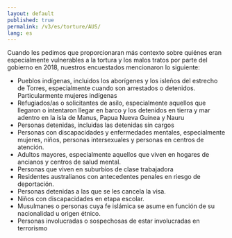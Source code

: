 ```yaml
---
layout: default
published: true
permalink: /v3/es/torture/AUS/
lang: es
---
```


Cuando les pedimos que proporcionaran más contexto sobre quiénes eran especialmente vulnerables a la tortura y los malos tratos por parte del gobierno en 2018, nuestros encuestados mencionaron lo siguiente:
- Pueblos indígenas, incluidos los aborígenes y los isleños del estrecho de Torres, especialmente cuando son arrestados o detenidos. Particularmente mujeres indígenas
- Refugiados/as o solicitantes de asilo, especialmente aquellos que llegaron o intentaron llegar en barco y los detenidos en tierra y mar adentro en la isla de Manus, Papua Nueva Guinea y Nauru
- Personas detenidas, incluidas las detenidas sin cargos
- Personas con discapacidades y enfermedades mentales, especialmente mujeres, niños, personas intersexuales y personas en centros de atención.
- Adultos mayores, especialmente aquellos que viven en hogares de ancianos y centros de salud mental.
- Personas que viven en suburbios de clase trabajadora
- Residentes australianos con antecedentes penales en riesgo de deportación.
- Personas detenidas a las que se les cancela la visa.
- Niños con discapacidades en etapa escolar.
- Musulmanes o personas cuya fe islámica se asume en función de su nacionalidad u origen étnico.
- Personas involucradas o sospechosas de estar involucradas en terrorismo

